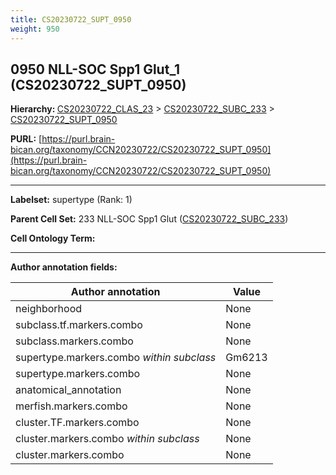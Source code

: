 ```yaml
---
title: CS20230722_SUPT_0950
weight: 950
---
```

## 0950 NLL-SOC Spp1 Glut_1 (CS20230722_SUPT_0950)
<b>Hierarchy: </b>
[CS20230722_CLAS_23](../CS20230722_CLAS_23) >
[CS20230722_SUBC_233](../CS20230722_SUBC_233) >
[CS20230722_SUPT_0950](../CS20230722_SUPT_0950)

**PURL:** [https://purl.brain-bican.org/taxonomy/CCN20230722/CS20230722_SUPT_0950](https://purl.brain-bican.org/taxonomy/CCN20230722/CS20230722_SUPT_0950)

---


**Labelset:** supertype (Rank: 1)

**Parent Cell Set:** 233 NLL-SOC Spp1 Glut ([CS20230722_SUBC_233](../CS20230722_SUBC_233))



**Cell Ontology Term:** 

[MARKER GENES.]: #


---

[TRANSFERRED ANNOTATIONS.]: #


[AUTHOR ANNOTATION FIELDS.]: #


**Author annotation fields:**

| Author annotation | Value |
|-------------------|-------|
|neighborhood|None|
|subclass.tf.markers.combo|None|
|subclass.markers.combo|None|
|supertype.markers.combo _within subclass_|Gm6213|
|supertype.markers.combo|None|
|anatomical_annotation|None|
|merfish.markers.combo|None|
|cluster.TF.markers.combo|None|
|cluster.markers.combo _within subclass_|None|
|cluster.markers.combo|None|
